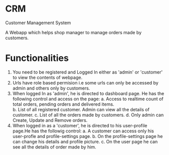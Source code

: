 # CRM
Customer Management System

A Webapp which helps shop manager to manage orders made by customers.  

# Functionalities

1. You need to be registered and Logged In either as 'admin' or 'customer' to view the contents of webpage.
2. Urls have role based permision i.e some urls can only be accessed by admin and others only by customers.
3. When logged In as 'admin', he is directed to dashboard page. He has the following control and access on the page:
    a. Access to realtime count of total orders, pending orders and delivered items.  
    b. List of all registered customer. Admin can view all the details of customer.
    c. List of all the orders made by customers.
    d. Only admin can Create, Update and Remove orders.
4. When logged in as a 'customer', he is directed to his user-profile page.He has the followig control:
    a. A customer can access only his user-profle and profile-settings page.
    b. On the profile-settings page he can change his details and profile picture.
    c. On the user page he can see all the details of order made by him.
    
    
    
    


